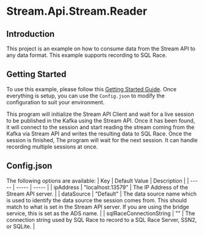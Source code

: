 # Stream.Api.Stream.Reader
## Introduction
This project is an example on how to consume data from the Stream API to any data format. This example supports recording to SQL Race.

## Getting Started
To use this example, please follow this [Getting Started Guide](https://atlas.mclarenapplied.com/secu4/open_streaming_architecture/bridge_service/#setup). Once everything is setup, you can use the `Config.json` to modify the configuration to suit your environment.

This program will initialize the Stream API Client and wait for a live session to be published in the Kafka using the Stream API. Once it has been found, it will connect to the session and start reading the stream coming from the Kafka via Stream API and writes the resulting data to SQL Race. Once the session is finished, The program will wait for the next session. It can handle recording multiple sessions at once.

## Config.json
The following options are available:
| Key | Default Value | Description |
| ----- | ----- | ----- |
| ipAddress | "localhost:13579" | The IP Address of the Stream API server. |
| dataSource | "Default" | The data source name which is used to identify the data source the session comes from. This should match to what is set in the Stream API server. If you are using the bridge service, this is set as the ADS name. |
| sqlRaceConnectionString | "" | The connection string used by SQL Race to record to a SQL Race Server, SSN2, or SQLite. |